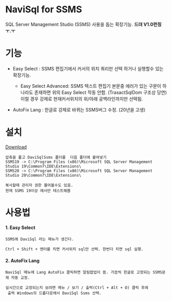 # NaviSql for SSMS
SQL Server Management Studio (SSMS) 사용을 돕는 확장기능. **드뎌 V1.0런칭 ㅜ.ㅜ**


# 기능
- Easy Select : SSMS 편집기에서 커서의 위치 쿼리만 선택 하거나 실행할수 있는 확장기능.                  
                    
    - Easy Select Advanced: SSMS 텍스트 편집기 본문중 에러가 있는 구문이 하나라도 존재하면 위의 Easy Select 작동 안함.
                    (TrasactSqlDom 구조상 당연)
                    이럴 경우 강제로 현재커서위치의 위/아래 공백라인까지만 선택됨.
                    
- AutoFix Lang : 한글로 강제로 바뀌는 SSMS버그 수정. (20년을 고생)

# 설치
[Download](https://github.com/grimhang/NaviSqlSsms/releases/download/V1.0/NaviSqlSsms_V1.0.zip)
           
    압축을 풀고 DaviSqlSsms 폴더를  다음 폴더에 붙여넣기  
    SSMS19 -> C:\Program Files (x86)\Microsoft SQL Server Management Studio 19\Common7\IDE\Extensions\  
	SSMS20 -> C:\Program Files (x86)\Microsoft SQL Server Management Studio 20\Common7\IDE\Extensions\  

    복사할때 관리자 권한 물어볼수도 있음.  
    현재 SSMS 19이상 에서만 테스트해봄


# 사용법

#### 1. Easy Select
    SSMS에 DaviSql 라는 메뉴가 생긴다.  

    Ctrl + Shift + 엔터를 치면 커서위치 sql만 선택. 한번더 치면 sql 실행.

#### 2. AutoFix Lang
    NaviSql 메뉴에 Lang AutoFix 클릭하면 알림팝업이 뜸. 가끔씩 한글로 고정되는 SSMS문제 자동 교정.  

    실시간으로 교정되는지 보려면 메뉴 / 보기 / 출력(Ctrl + Alt + O) 클릭 후에  
     출력 Windows의 드롭다운에서 DaviSql Ssms 선택.

	 